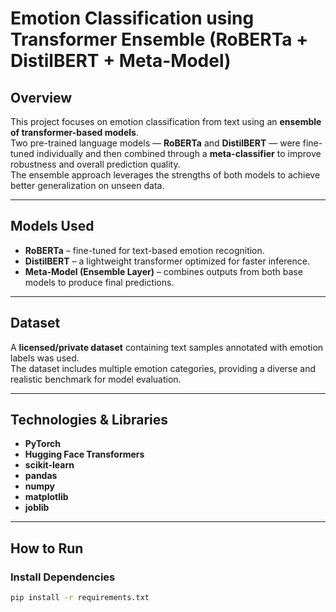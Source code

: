 # Emotion Classification using Transformer Ensemble (RoBERTa + DistilBERT + Meta-Model)

## Overview
This project focuses on emotion classification from text using an **ensemble of transformer-based models**.  
Two pre-trained language models — **RoBERTa** and **DistilBERT** — were fine-tuned individually and then combined through a **meta-classifier** to improve robustness and overall prediction quality.  
The ensemble approach leverages the strengths of both models to achieve better generalization on unseen data.

---

## Models Used
- **RoBERTa** – fine-tuned for text-based emotion recognition.  
- **DistilBERT** – a lightweight transformer optimized for faster inference.  
- **Meta-Model (Ensemble Layer)** – combines outputs from both base models to produce final predictions.

---

## Dataset
A **licensed/private dataset** containing text samples annotated with emotion labels was used.  
The dataset includes multiple emotion categories, providing a diverse and realistic benchmark for model evaluation.

---

## Technologies & Libraries
- **PyTorch**
- **Hugging Face Transformers**
- **scikit-learn**
- **pandas**
- **numpy**
- **matplotlib**
- **joblib**

---

## How to Run

### Install Dependencies
```bash
pip install -r requirements.txt
